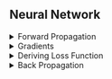 ## Neural Network 

<details>
<summary>Forward Propagation</summary>

$a_0 = x$<br>

$s_1 = W_1.a_0 + b_1$<br>

$a_1 = g_1(s_1)$<br>  

$s_2 = W_2.a_1 + b_2$<br>  

$a_2 = g_2(s_2)$<br>

$\widetilde{y} = a_2$<br>

$g_i(x) = \tanh(x) = \frac{e^{x} - e^{-x}}{e^{x} + e^{-x}}$<br>

$g_i(x) = \sigma(x) = \frac{1}{1 + e^{-x}}$<br>

$g_i(x) = ReLU(x) = max(0, x)$<br>

$g_i(x) = Identity(x) = x$<br>

</details>

<details>
<summary>Gradients</summary><br>

$\frac{\partial g_i(x)}{\partial x}  = \frac{\partial tanh(x)}{\partial x} = 1 - \tanh^2(x)$<br>

$\frac{\partial g_i(x)}{\partial x}  = \frac{\partial sigma(x)}{\partial x} = \sigma(x) \cdot (1 - \sigma(x))$<br>

$\frac{\partial g_i(x)}{\partial x}  = \frac{\partial ReLU(x)}{\partial x} = 1$ if $x > 0$ else $0$<br>

$\frac{\partial g_i(x)}{\partial x} = \frac{\partial Identity(x)}{\partial x} = I$<br>
        
$\frac{\partial \widetilde{y}}{\partial a_2} = I$<br>

$\frac{\partial a_2}{\partial s_2} = \frac{\partial g_2(s_2)}{\partial s_2}$<br>

$\frac{\partial s_2}{\partial W_2} = a_1^T$<br>

$\frac{\partial s_2}{\partial b_2} = I$<br>

$\frac{\partial s_2}{\partial a_1} = W_2^T$<br>

$\frac{\partial a_1}{\partial s_1} = \frac{\partial g_1(s_1)}{\partial s_1}$<br>

$\frac{\partial s_1}{\partial W_1} = a_0^T$<br>

$\frac{\partial s_1}{\partial a_0} = W_1^T$<br>

$\frac{\partial s_1}{\partial b_1} = I$<br>

</details>

</details>

<details>
<summary>Deriving Loss Function</summary><br>

$\text{BCE}(y, \hat{y}) = - \left( y \cdot \log(\hat{y}) + (1 - y) \cdot \log(1 - \hat{y}) \right)$

$\text{MSE}(y, \hat{y}) = \frac{1}{n} \sum_{i=1} (y_i - \hat{y}_i)^2$

</details>

<details>
<summary>Back Propagation</summary><br>

$\frac{\partial C}{\partial \widetilde{y}} = \frac{\partial \text{BCE}}{\partial \hat{y}} = -\left(\frac{y}{\hat{y}} - \frac{1 - y}{1 - \hat{y}}\right)$

$\frac{\partial C}{\partial \widetilde{y}} = \frac{\partial \text{MSE}}{\partial \hat{y}} = -\frac{2}{n} \sum_{i=1} (y_i - \hat{y}_i)$


$\delta_1 = \frac{\partial C}{\partial \widetilde{y}}\frac{\partial \widetilde{y}}{s_2}$<br>

$\delta_2 = \frac{\partial C}{\partial \widetilde{y}}\frac{\partial \widetilde{y}}{s_2}\frac{\partial s_2}{\partial a_1}\frac{\partial a_1}{\partial s_1} = \delta_1W_2\frac{\partial a_1}{\partial s_1}$<br>

$\frac{\partial C}{\partial W_{2}}  = \delta_1\frac{\partial s_2}{\partial W_2} = \delta_1^Ta_1^T, \ a_1 = g_1(s_1)$<br>

$\frac{\partial C}{\partial W_{2}}  = \delta_1^Tg_1(s_1)^T$<br>

$\frac{\partial C}{\partial b_2} = \delta_1\frac{\partial s_2}{\partial b_2} = \delta_1^T$<br>

$\frac{\partial C}{\partial W_{1}} = \delta_2\frac{\partial s_1}{\partial W_{1}} = \delta_2^Ta_0^T$<br>

$\frac{\partial C}{\partial b_2} = \delta_2\frac{\partial s_1}{\partial b_1} = \delta_2^T$<br>

$W_2 = W_2 - \alpha\frac{\partial C}{\partial W_{2}}$<br>

$W_1 = W_1 - \alpha\frac{\partial C}{\partial W_{1}}$<br>

$b_2 = b_2 - \alpha\frac{\partial C}{\partial b_{2}}$<br>

$b_1 = b_1 - \alpha\frac{\partial C}{\partial b_{1}}$<br>


